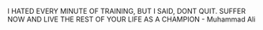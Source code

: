 I HATED EVERY MINUTE OF TRAINING, BUT I SAID, DONT QUIT. SUFFER NOW AND LIVE THE REST OF YOUR LIFE AS A CHAMPION - Muhammad Ali